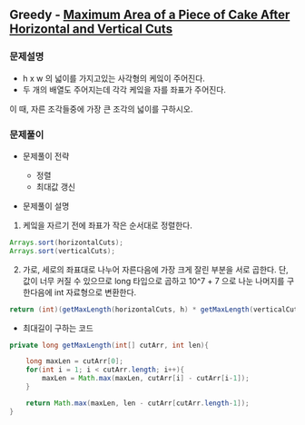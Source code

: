 ## Greedy - [Maximum Area of a Piece of Cake After Horizontal and Vertical Cuts](https://leetcode.com/problems/maximum-area-of-a-piece-of-cake-after-horizontal-and-vertical-cuts/)

### 문제설명

- h x w 의 넓이를 가지고있는 사각형의 케잌이 주어진다.
- 두 개의 배열도 주어지는데 각각 케잌을 자를 좌표가 주어진다.

이 때, 자른 조각들중에 가장 큰 조각의 넓이를 구하시오.

### 문제풀이

- 문제풀이 전략
  - 정렬 
  - 최대값 갱신

- 문제풀이 설명

1. 케잌을 자르기 전에 좌표가 작은 순서대로 정렬한다.

```java
Arrays.sort(horizontalCuts);
Arrays.sort(verticalCuts);
```

2. 가로, 세로의 좌표대로 나누어 자른다음에 가장 크게 잘린 부분을 서로 곱한다. 단, 값이 너무 커질 수 있으므로 long
타입으로 곱하고 10^7 + 7 으로 나눈 나머지를 구한다음에 int 자료형으로 변환한다.

```java
return (int)(getMaxLength(horizontalCuts, h) * getMaxLength(verticalCuts, w) % (INF + 7)) ;
```

- 최대길이 구하는 코드

```java
private long getMaxLength(int[] cutArr, int len){

    long maxLen = cutArr[0];
    for(int i = 1; i < cutArr.length; i++){
        maxLen = Math.max(maxLen, cutArr[i] - cutArr[i-1]);
    }

    return Math.max(maxLen, len - cutArr[cutArr.length-1]);
}
```